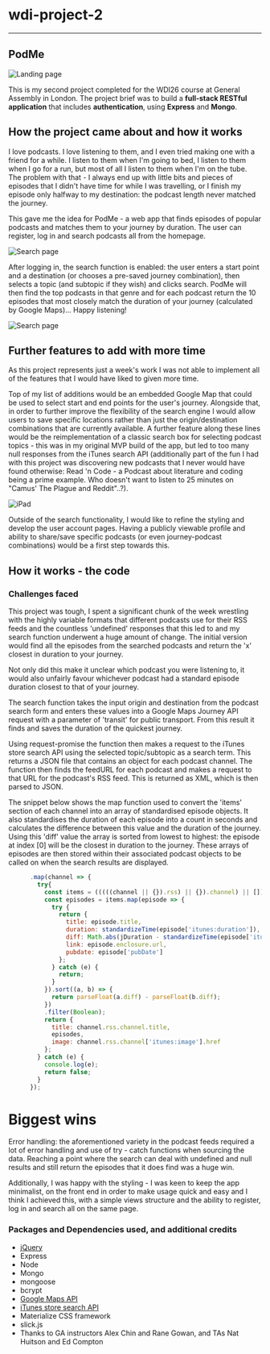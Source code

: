 # wdi-project-2

---

## PodMe

![Landing page](src/images/PodMeHomepage.png)

This is my second project completed for the WDI26 course at General Assembly in London. The project brief was to build a **full-stack RESTful application** that includes **authentication**, using **Express** and **Mongo**.

## How the project came about and how it works

I love podcasts. I love listening to them, and I even tried making one with a friend for a while. I listen to them when I'm going to bed, I listen to them when I go for a run, but most of all I listen to them when I'm on the tube. The problem with that - I always end up with little bits and pieces of episodes that I didn't have time for while I was travelling, or I finish my episode only halfway to my destination: the podcast length never matched the journey.

This gave me the idea for PodMe - a web app that finds episodes of popular podcasts and matches them to your journey by duration. The user can register, log in and search podcasts all from the homepage.

![Search page](src/images/SearchPage.png)

After logging in, the search function is enabled: the user enters a start point and a destination (or chooses a pre-saved journey combination), then selects a topic (and subtopic if they wish) and clicks search. PodMe will then find the top podcasts in that genre and for each podcast return the 10 episodes that most closely match the duration of your journey (calculated by Google Maps)... Happy listening!

![Search page](src/images/TechNewsResult.png)

## Further features to add with more time

As this project represents just a week's work I was not able to implement all of the features that I would have liked to given more time.

Top of my list of additions would be an embedded Google Map that could be used to select start and end points for the user's journey. Alongside that, in order to further improve the flexibility of the search engine I would allow users to save specific locations rather than just the origin/destination combinations that are currently available. A further feature along these lines would be the reimplementation of a classic search box for selecting podcast topics - this was in my original MVP build of the app, but led to too many null responses from the iTunes search API (additionally part of the fun I had with this project was discovering new podcasts that I never would have found otherwise: Read 'n Code - a Podcast about literature and coding being a prime example. Who doesn't want to listen to 25 minutes on "Camus' The Plague and Reddit"..?).

![iPad](src/images/Responsiveipad.png)

Outside of the search functionality, I would like to refine the styling and develop the user account pages. Having a publicly viewable profile and ability to share/save specific podcasts (or even journey-podcast combinations) would be a first step towards this.

## How it works - the code


### Challenges faced

This project was tough, I spent a significant chunk of the week wrestling with the highly variable formats that different podcasts use for their RSS feeds and the countless 'undefined' responses that this led to and my search function underwent a huge amount of change. The initial version would find all the episodes from the searched podcasts and return the 'x' closest in duration to your journey.

Not only did this make it unclear which podcast you were listening to, it would also unfairly favour whichever podcast had a standard episode duration closest to that of your journey.

The search function takes the input origin and destination from the podcast search form and enters these values into a Google Maps Journey API request with a parameter of 'transit' for public transport. From this result it finds and saves the duration of the quickest journey.

Using request-promise the function then makes a request to the iTunes store search API using the selected topic/subtopic as a search term. This returns a JSON file that contains an object for each podcast channel. The function then finds the feedURL for each podcast and makes a request to that URL for the podcast's RSS feed. This is returned as XML, which is then parsed to JSON.

The snippet below shows the map function used to convert the 'items' section of each channel into an array of standardised episode objects. It also standardises the duration of each episode into a count in seconds and calculates the difference between this value and the duration of the journey. Using this 'diff' value the array is sorted from lowest to highest: the episode at index [0] will be the closest in duration to the journey. These arrays of episodes are then stored within their associated podcast objects to be called on when the search results are displayed.

```javascript
      .map(channel => {
        try{
          const items = (((((channel || {}).rss) || {}).channel) || []).item;
          const episodes = items.map(episode => {
            try {
              return {
                title: episode.title,
                duration: standardizeTime(episode['itunes:duration']),
                diff: Math.abs(jDuration - standardizeTime(episode['itunes:duration'])),
                link: episode.enclosure.url,
                pubdate: episode['pubDate']
              };
            } catch (e) {
              return;
            }
          }).sort((a, b) => {
            return parseFloat(a.diff) - parseFloat(b.diff);
          })
          .filter(Boolean);
          return {
            title: channel.rss.channel.title,
            episodes,
            image: channel.rss.channel['itunes:image'].href
          };
        } catch (e) {
          console.log(e);
          return false;
        }
      });
```


# Biggest wins

Error handling: the aforementioned variety in the podcast feeds required a lot of error handling and use of try - catch functions when sourcing the data. Reaching a point where the search can deal with undefined and null results and still return the episodes that it does find was a huge win.

Additionally, I was happy with the styling - I was keen to keep the app minimalist, on the front end in order to make usage quick and easy and I think I achieved this, with a simple views structure and the ability to register, log in and search all on the same page.

### Packages and Dependencies used, and additional credits

- [jQuery](https://code.jquery.com/)
- Express
- Node
- Mongo
- mongoose
- bcrypt
- [Google Maps API](https://developers.google.com/maps/documentation/directions/)
- [iTunes store search API](https://affiliate.itunes.apple.com/resources/documentation/itunes-store-web-service-search-api/)
- Materialize CSS framework
- slick.js
- Thanks to GA instructors Alex Chin and Rane Gowan, and TAs Nat Huitson and Ed Compton

